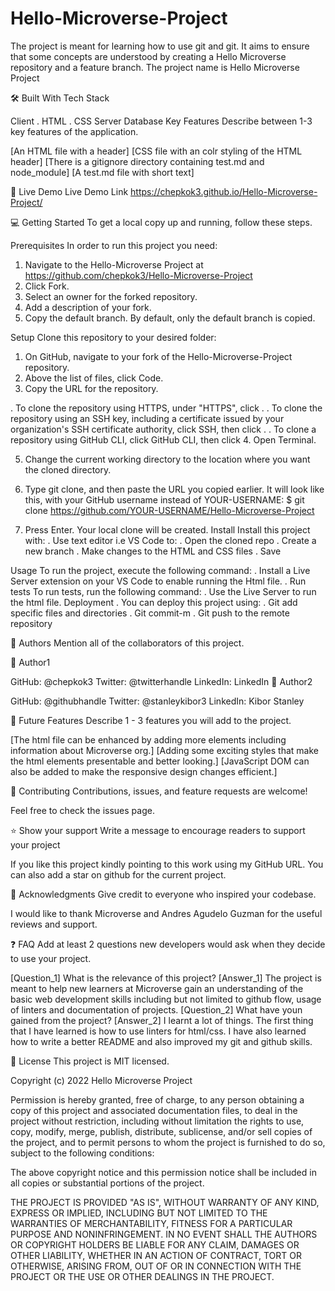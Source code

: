 # Hello-Microverse-Project

The project is meant for learning how to use git and git.
It aims to ensure that some concepts are understood by creating a Hello Microverse repository and a feature branch.
The project name is Hello Microverse Project

🛠 Built With
Tech Stack

Client
. HTML
. CSS
Server
Database
Key Features
Describe between 1-3 key features of the application.

[An HTML file with a header]
[CSS file with an colr styling of the HTML header]
[There is a gitignore directory containing test.md and node_module]
[A test.md file with short text]

🚀 Live Demo
Live Demo Link
https://chepkok3.github.io/Hello-Microverse-Project/

💻 Getting Started
To get a local copy up and running, follow these steps.

Prerequisites
In order to run this project you need:

1. Navigate to the Hello-Microverse Project at https://github.com/chepkok3/Hello-Microverse-Project
2. Click Fork.
3. Select an owner for the forked repository.
4. Add a description of your fork.
5. Copy the default branch. By default, only the default branch is copied.

Setup
Clone this repository to your desired folder:

1. On GitHub, navigate to your fork of the Hello-Microverse-Project repository.
2. Above the list of files, click Code.
3. Copy the URL for the repository.

. To clone the repository using HTTPS, under "HTTPS", click .
. To clone the repository using an SSH key, including a certificate issued by your organization's SSH certificate authority, click SSH, then click .
. To clone a repository using GitHub CLI, click GitHub CLI, then click 4. Open Terminal.

5. Change the current working directory to the location where you want the cloned directory.

6. Type git clone, and then paste the URL you copied earlier. It will look like this, with your GitHub username instead of YOUR-USERNAME:
   $ git clone https://github.com/YOUR-USERNAME/Hello-Microverse-Project
7. Press Enter. Your local clone will be created.
   Install
   Install this project with:
   . Use text editor i.e VS Code to:
   . Open the cloned repo
   . Create a new branch
   . Make changes to the HTML and CSS files
   . Save

Usage
To run the project, execute the following command:
. Install a Live Server extension on your VS Code to enable running the Html file.
. Run tests
To run tests, run the following command:
. Use the Live Server to run the html file.
Deployment
. You can deploy this project using:
. Git add specific files and directories
. Git commit-m <message describing the changes you have made>
. Git push to the remote repository

👥 Authors
Mention all of the collaborators of this project.

👤 Author1

GitHub: @chepkok3
Twitter: @twitterhandle
LinkedIn: LinkedIn
👤 Author2

GitHub: @githubhandle
Twitter: @stanleykibor3
LinkedIn: Kibor Stanley

🔭 Future Features
Describe 1 - 3 features you will add to the project.

[The html file can be enhanced by adding more elements including information about Microverse org.]
[Adding some exciting styles that make the html elements presentable and better looking.]
[JavaScript DOM can also be added to make the responsive design changes efficient.]

🤝 Contributing
Contributions, issues, and feature requests are welcome!

Feel free to check the issues page.

⭐️ Show your support
Write a message to encourage readers to support your project

If you like this project kindly pointing to this work using my GitHub URL.
You can also add a star on github for the current project.

🙏 Acknowledgments
Give credit to everyone who inspired your codebase.

I would like to thank Microverse and Andres Agudelo Guzman for the useful reviews and support.

❓ FAQ
Add at least 2 questions new developers would ask when they decide to use your project.

[Question_1]
What is the relevance of this project?
[Answer_1]
The project is meant to help new learners at Microverse gain an understanding of the basic web development skills including but not limited to github flow, usage of linters and documentation of projects.
[Question_2]
What have youn gained from the project?
[Answer_2]
I learnt a lot of things. The first thing that I have learned is how to use linters for html/css. I have also learned how to write a better README and also improved my git and github skills.

📝 License
This project is MIT licensed.

Copyright (c) 2022 Hello Microverse Project

Permission is hereby granted, free of charge, to any person obtaining a copy
of this project and associated documentation files, to deal
in the project without restriction, including without limitation the rights
to use, copy, modify, merge, publish, distribute, sublicense, and/or sell
copies of the project, and to permit persons to whom the project is
furnished to do so, subject to the following conditions:

The above copyright notice and this permission notice shall be included in all
copies or substantial portions of the project.

THE PROJECT IS PROVIDED "AS IS", WITHOUT WARRANTY OF ANY KIND, EXPRESS OR
IMPLIED, INCLUDING BUT NOT LIMITED TO THE WARRANTIES OF MERCHANTABILITY,
FITNESS FOR A PARTICULAR PURPOSE AND NONINFRINGEMENT. IN NO EVENT SHALL THE
AUTHORS OR COPYRIGHT HOLDERS BE LIABLE FOR ANY CLAIM, DAMAGES OR OTHER
LIABILITY, WHETHER IN AN ACTION OF CONTRACT, TORT OR OTHERWISE, ARISING FROM,
OUT OF OR IN CONNECTION WITH THE PROJECT OR THE USE OR OTHER DEALINGS IN THE
PROJECT.
